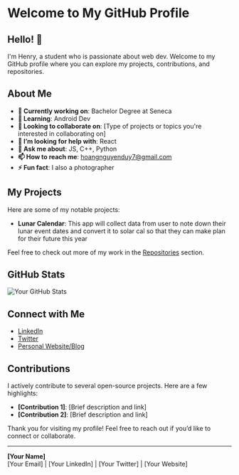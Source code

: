 # Welcome to My GitHub Profile

## Hello! 👋

I'm Henry, a student who is passionate about web dev. Welcome to my GitHub profile where you can explore my projects, contributions, and repositories.

## About Me

- **🔭 Currently working on**: Bachelor Degree at Seneca
- **🌱 Learning**: Android Dev
- **👯 Looking to collaborate on**: [Type of projects or topics you're interested in collaborating on]
- **🤔 I’m looking for help with**: React
- **💬 Ask me about**: JS, C++, Python
- **📫 How to reach me**: hoangnguyenduy7@gmail.com
- **⚡ Fun fact**: I also a photographer

## My Projects

Here are some of my notable projects:

- **Lunar Calendar**: This app will collect data from user to note down their lunar event dates and convert it to solar cal so that they can make plan for their future this year

Feel free to check out more of my work in the [Repositories](https://github.com/henryndh?tab=repositories) section.

## GitHub Stats

![Your GitHub Stats](https://github-readme-stats.vercel.app/api?username=yourusername&show_icons=true&hide_title=true&count_private=true&include_all_commits=true)

## Connect with Me

- [LinkedIn](https://www.linkedin.com/in/yourprofile)
- [Twitter](https://twitter.com/yourprofile)
- [Personal Website/Blog](https://yourwebsite.com)

## Contributions

I actively contribute to several open-source projects. Here are a few highlights:

- **[Contribution 1]**: [Brief description and link]
- **[Contribution 2]**: [Brief description and link]

Thank you for visiting my profile! Feel free to reach out if you’d like to connect or collaborate.

---

**[Your Name]**  
[Your Email] | [Your LinkedIn] | [Your Twitter] | [Your Website]
